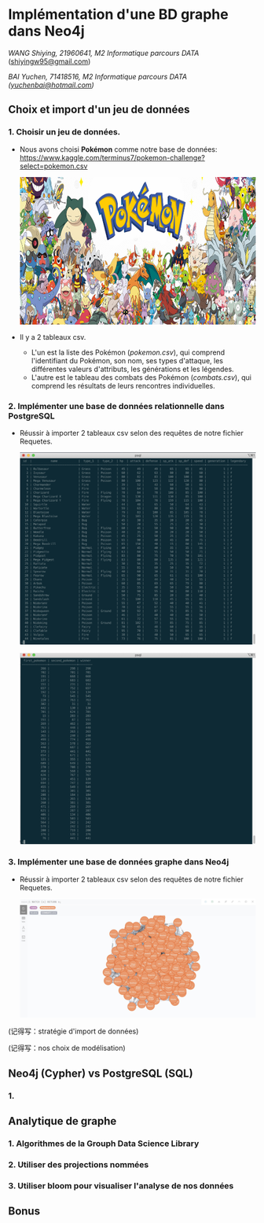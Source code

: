 # Implémentation d'une BD graphe dans Neo4j

*WANG Shiying, 21960641, M2 Informatique parcours DATA*  (shiyingw95@gmail.com)

*BAI Yuchen, 71418516,  M2 Informatique parcours DATA (yuchenbai@hotmail.com)*



## Choix et import d'un jeu de données

### 1. Choisir un jeu de données.

- Nous avons choisi **Pokémon** comme notre base de données: https://www.kaggle.com/terminus7/pokemon-challenge?select=pokemon.csv

  <img src="pokemon.jpg" alt="pokemon" width="750" height="300" />

- Il y a 2 tableaux csv. 
  -  L'un est la liste des Pokémon (*pokemon.csv*), qui comprend l'identifiant du Pokémon, son nom, ses types d'attaque, les différentes valeurs d'attributs, les générations et les légendes.
  - L'autre est le tableau des combats des Pokémon (*combats.csv*), qui comprend les résultats de leurs rencontres individuelles.

### 2. Implémenter une base de données relationnelle dans PostgreSQL

- Réussir à importer 2 tableaux csv selon des requêtes de notre fichier Requetes.

  ![创建psql-1](创建psql-1.png)
  
  ![创建psql-2](创建psql-2.png)

### 3. Implémenter une base de données graphe dans Neo4j

- Réussir à importer 2 tableaux csv selon des requêtes de notre fichier Requetes.

  ![创建neo4j](创建neo4j.jpg)



(记得写：stratégie d'import de données)

(记得写：nos choix de modélisation)

## Neo4j (Cypher) vs PostgreSQL (SQL) 

### 1. 



## Analytique de graphe

### 1. Algorithmes de la Grouph Data Science Library



### 2. Utiliser des projections nommées



### 3. Utiliser bloom pour visualiser l'analyse de nos données



## Bonus

